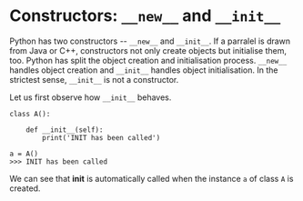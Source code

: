 # Constructors: `__new__` and `__init__`

Python has two constructors -- `__new__` and `__init__`. If a parralel is drawn from Java or C++, constructors not only create objects but initialise them, too. Python has split the object creation and initialisation process. `__new__` handles object creation and `__init__` handles object initialisation. In the strictest sense, `__init__` is not a constructor.

Let us first observe how `__init__` behaves.

    class A():
    
        def __init__(self):
            print('INIT has been called')
         
    a = A()
    >>> INIT has been called
    
We can see that __init__ is automatically called when the instance `a` of class `A` is created.
